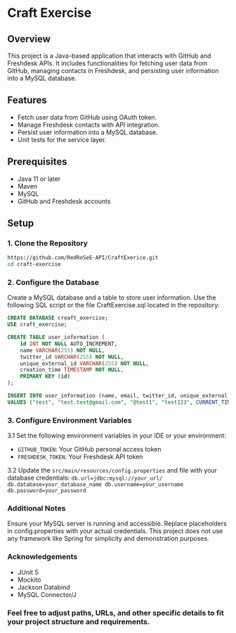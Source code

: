 # Craft Exercise

## Overview

This project is a Java-based application that interacts with GitHub and Freshdesk APIs. It includes functionalities for fetching user data from GitHub, managing contacts in Freshdesk, and persisting user information into a MySQL database.

## Features

- Fetch user data from GitHub using OAuth token.
- Manage Freshdesk contacts with API integration.
- Persist user information into a MySQL database.
- Unit tests for the service layer.

## Prerequisites

- Java 11 or later
- Maven
- MySQL
- GitHub and Freshdesk accounts

## Setup

### 1. Clone the Repository

```sh
https://github.com/RedRoSeE-API/CraftExerice.git
cd craft-exercise
```

### 2. Configure the Database
Create a MySQL database and a table to store user information. Use the following SQL script or the file CraftExercise.sql located in the repository:

```sql
CREATE DATABASE creaft_exercise;
USE craft_exercise; 

CREATE TABLE user_information (
	id INT NOT NULL AUTO_INCREMENT,
    name VARCHAR(255) NOT NULL,
    twitter_id VARCHAR(255) NOT NULL,
    unique_external_id VARCHAR(255) NOT NULL,
    creation_time TIMESTAMP NOT NULL,
    PRIMARY KEY (id)
);

INSERT INTO user_information (name, email, twitter_id, unique_external_id, creation_time)
VALUES ("test", "test.test@gmail.com", "@test1", "test123", CURRENT_TIMESTAMP);
```

### 3. Configure Environment Variables

3.1 Set the following environment variables in your IDE or your environment:
- `GITHUB_TOKEN`: Your GitHub personal access token
- `FRESHDESK_TOKEN`: Your Freshdesk API token

3.2 Update the `src/main/resources/config.properties` and file with your database credentials:
    ```
    db.url=jdbc:mysql://your_url/
    db.database=your_database_name
    db.username=your_username
    db.password=your_password
    ```
### Additional Notes
Ensure your MySQL server is running and accessible.
Replace placeholders in config.properties with your actual credentials.
This project does not use any framework like Spring for simplicity and demonstration purposes.

### Acknowledgements
* JUnit 5
* Mockito
* Jackson Databind
* MySQL Connector/J

### Feel free to adjust paths, URLs, and other specific details to fit your project structure and requirements.

